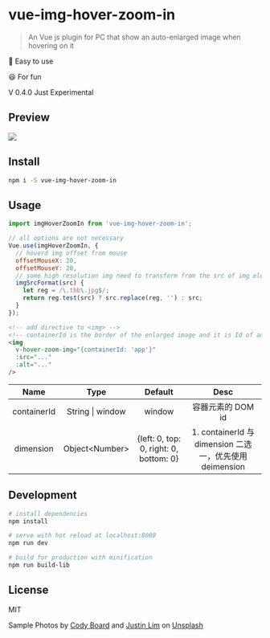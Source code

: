 # vue-img-hover-zoom-in

> An Vue js plugin for PC that show an auto-enlarged image when hovering on it

:dash: Easy to use

:satisfied: For fun

V 0.4.0 Just Experimental

## Preview

![](./src/assets/preview.gif)

## Install

```bash
npm i -S vue-img-hover-zoom-in
```

## Usage

```js
import imgHoverZoomIn from 'vue-img-hover-zoom-in';

// all options are not necessary
Vue.use(imgHoverZoomIn, {
  // hoverd img offset from mouse
  offsetMouseX: 20,
  offsetMouseY: 20,
  // some high resolution img need to transform from the src of img elements
  imgSrcFormat(src) {
    let reg = /\.thb\.jpg$/;
    return reg.test(src) ? src.replace(reg, '') : src;
  }
});
```

```html
<!-- add directive to <img> -->
<!-- containerId is the border of the enlarged image and it is Id of an element，be sure it has definite width and height from the begining(not replaceable element changes its size)(default is window) -->
<img
  v-hover-zoom-img="{containerId: 'app'}"
  :src="..."
  :alt="..."
/>
```

| Name | Type | Default | Desc | 
|:-:|:-:|:-:|:-:|
|containerId| String \| window | window | 容器元素的 DOM id |
|dimension| Object\<Number\> | {left: 0, top: 0, right: 0, bottom: 0} | 1. containerId 与 dimension 二选一，优先使用 deimension  |

## Development

```bash
# install dependencies
npm install

# serve with hot reload at localhost:8080
npm run dev

# build for production with minification
npm run build-lib
```

## License

MIT

<span>Sample Photos by <a href="https://unsplash.com/@codypboard?utm_source=unsplash&amp;utm_medium=referral&amp;utm_content=creditCopyText">Cody Board</a> and <a href="https://unsplash.com/@justinlim?utm_source=unsplash&amp;utm_medium=referral&amp;utm_content=creditCopyText">Justin Lim</a> on <a href="https://unsplash.com/s/photos/husky?utm_source=unsplash&amp;utm_medium=referral&amp;utm_content=creditCopyText">Unsplash</a></span>